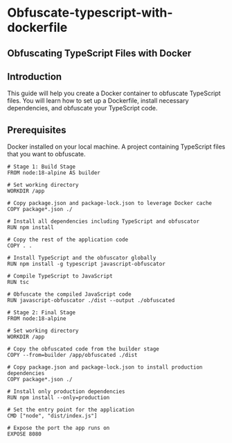 # Obfuscate-typescript-with-dockerfile

## Obfuscating TypeScript Files with Docker

## Introduction
This guide will help you create a Docker container to obfuscate TypeScript files. You will learn how to set up a Dockerfile, install necessary dependencies, and obfuscate your TypeScript code.

## Prerequisites
Docker installed on your local machine.
A project containing TypeScript files that you want to obfuscate.

    # Stage 1: Build Stage
    FROM node:18-alpine AS builder
    
    # Set working directory
    WORKDIR /app
    
    # Copy package.json and package-lock.json to leverage Docker cache
    COPY package*.json ./
    
    # Install all dependencies including TypeScript and obfuscator
    RUN npm install
    
    # Copy the rest of the application code
    COPY . .
    
    # Install TypeScript and the obfuscator globally
    RUN npm install -g typescript javascript-obfuscator
    
    # Compile TypeScript to JavaScript
    RUN tsc
    
    # Obfuscate the compiled JavaScript code
    RUN javascript-obfuscator ./dist --output ./obfuscated
    
    # Stage 2: Final Stage
    FROM node:18-alpine
    
    # Set working directory
    WORKDIR /app
    
    # Copy the obfuscated code from the builder stage
    COPY --from=builder /app/obfuscated ./dist
    
    # Copy package.json and package-lock.json to install production dependencies
    COPY package*.json ./
    
    # Install only production dependencies
    RUN npm install --only=production
    
    # Set the entry point for the application
    CMD ["node", "dist/index.js"]
    
    # Expose the port the app runs on
    EXPOSE 8080
    
      
      




